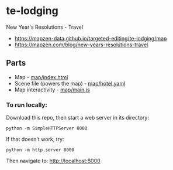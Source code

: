 # te-lodging
New Year's Resolutions - Travel 

* https://mapzen-data.github.io/targeted-editing/te-lodging/map
* https://mapzen.com/blog/new-years-resolutions-travel

## Parts

* Map - [map/index.html](map/index.html)
* Scene file (powers the map) - [map/hotel.yaml](map/hotel.yaml)
* Map interactivity - [map/main.js](map/main.js)


### To run locally:

Download this repo, then start a web server in its directory:

    python -m SimpleHTTPServer 8000
    
If that doesn't work, try:

    python -m http.server 8000
    
Then navigate to: [http://localhost:8000](http://localhost:8000)
